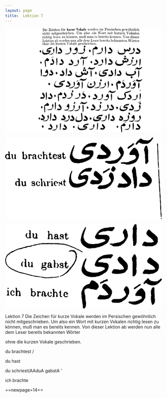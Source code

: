 ```yaml
---
layout: page
title:  Lektion 7
---
```



![image](/assets/s/016.png-03.png)

![image](/assets/s/2col/016.png-17_1L.png)

![image](/assets/s/2col/016.png-17_2R.png)

Lektion 7 Die Zeichen für kurze Vokale werden im Persischen gewöhnlich
nicht mitgeschrieben. Um also ein Wort mit kurzen Vokalen richtig lesen
zu können, muß man es bereits kennen. Von dieser Lektion ab werden nun
alle dem Leser bereits bekannten Wörter

ohne die kurzen Vokale geschrieben.

du brachtest /

du hast

du schriest(AAduA gabstA ’

ich brachte





==newpage=14==

